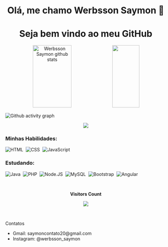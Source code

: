 <h1 align="center"><b> Olá, me chamo Werbsson Saymon 👋 </b></h1>
<h1 align="center"><b> Seja bem vindo ao meu GitHub </b></h1>

<div align="center">  
  <img width="49%" height="195px" src="https://github-readme-stats.vercel.app/api?username=WerbssonSaymon&show_icons=true&count_private=true&hide_border=true&title_color=00bfbf&icon_color=00bfbf&text_color=c9d1d9&bg_color=0d1117" alt="Werbsson Saymon github stats" /> 
  <img width="41%" height="195px" src="https://github-readme-stats.vercel.app/api/top-langs/?username=WerbssonSaymon&layout=compact&hide_border=true&title_color=00bfbf&text_color=00bfbf&bg_color=0d1117" />
</div>

![Github activity graph](https://github-readme-activity-graph.cyclic.app/graph?username=WerbssonSaymon&theme=gotham)

<p align="center">
  <img src="https://github-profile-trophy.vercel.app/?username=WerbssonSaymon&theme=dracula&row=2&no-bg=true&column=3&margin-w=15&margin-h=15" />
</p>

### Minhas Habilidades:
![HTML](https://img.shields.io/badge/-HTML-0D1117?style=for-the-badge&logo=HTML5&labelColor=0D1117)&nbsp;
![CSS](https://img.shields.io/badge/-CSS-0D1117?style=for-the-badge&logo=CSS3&logoColor=1572B6&labelColor=0D1117)&nbsp;
![JavaScript](https://img.shields.io/badge/-JavaScript-0D1117?style=for-the-badge&logo=javascript&labelColor=0D1117)&nbsp;

### Estudando:
![Java](https://img.shields.io/badge/-Java-0D1117?style=for-the-badge&logo=java&labelColor=0D1117&textColor=0D1117)&nbsp;
![PHP](https://img.shields.io/badge/-Php-0D1117?style=for-the-badge&logo=php&labelColor=0D1117&textColor=0D1117)&nbsp;
![Node.JS](https://img.shields.io/badge/-Node.JS-0D1117?style=for-the-badge&logo=node.js&labelColor=0D1117&textColor=0D1117)&nbsp;
![MySQL](https://img.shields.io/badge/-MySQL-0D1117?style=for-the-badge&logo=mysql&labelColor=0D1117&textColor=0D1117)&nbsp;
![Bootstrap](https://img.shields.io/badge/-Bootstrap-0D1117?style=for-the-badge&logo=bootstrap&labelColor=0D1117&textColor=0D1117)&nbsp;
![Angular](https://img.shields.io/badge/-Angular-0D1117?style=for-the-badge&logo=angular&labelColor=0D1117&textColor=0D1117)&nbsp;

<div align="center">
<br><p align="centre"><b>Visitors Count</b></p>  
<p align="center"><img align="center" src="https://profile-counter.glitch.me/{WerbssonSaymon}/count.svg" /></p> 
<br></div>

<p>Contatos</p>
<ul>
  <li>Gmail: saymoncontato20@gmail.com</li>
  <li>Instagram: @werbsson_saymon</li>
</ul>
